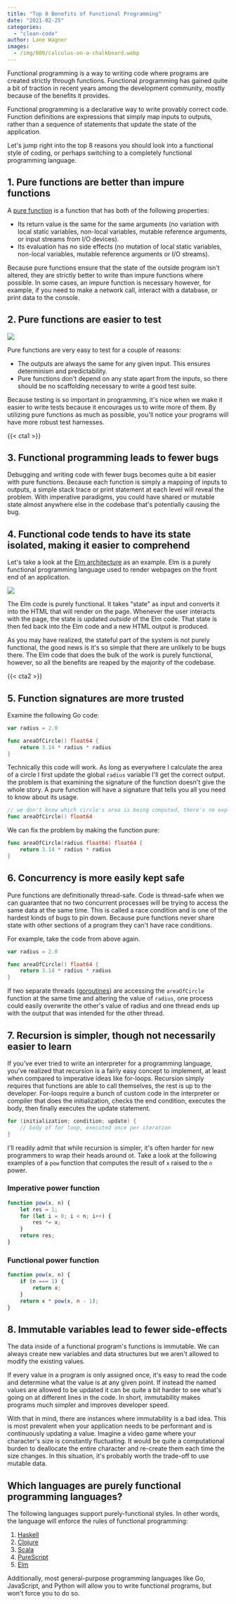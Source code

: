 ```yaml
---
title: "Top 8 Benefits of Functional Programming"
date: "2021-02-25"
categories: 
  - "clean-code"
author: Lane Wagner
images:
  - /img/800/calculus-on-a-chalkboard.webp
---
```


Functional programming is a way to writing code where programs are created strictly through functions. Functional programming has gained quite a bit of traction in recent years among the development community, mostly because of the benefits it provides.

Functional programming is a declarative way to write provably correct code. Function definitions are expressions that simply map inputs to outputs, rather than a sequence of statements that update the state of the application.

Let's jump right into the top 8 reasons you should look into a functional style of coding, or perhaps switching to a completely functional programming language.

## 1. Pure functions are better than impure functions

A [pure function](/golang/pure-functions-in-golang/) is a function that has both of the following properties:

- Its return value is the same for the same arguments (no variation with local static variables, non-local variables, mutable reference arguments, or input streams from I/O devices).
- Its evaluation has no side effects (no mutation of local static variables, non-local variables, mutable reference arguments or I/O streams).

Because pure functions ensure that the state of the outside program isn't altered, they are strictly better to write than impure functions where possible. In some cases, an impure function is necessary however, for example, if you need to make a network call, interact with a database, or print data to the console.

## 2. Pure functions are easier to test

![](/img/800/testing-in-bio-lab-300x204.jpeg)

Pure functions are very easy to test for a couple of reasons:

- The outputs are always the same for any given input. This ensures determinism and predictability.
- Pure functions don't depend on any state apart from the inputs, so there should be no scaffolding necessary to write a good test suite.

Because testing is so important in programming, it's nice when we make it easier to write tests because it encourages us to write more of them. By utilizing pure functions as much as possible, you'll notice your programs will have more robust test harnesses.

{{< cta1 >}}

## 3. Functional programming leads to fewer bugs

Debugging and writing code with fewer bugs becomes quite a bit easier with pure functions. Because each function is simply a mapping of inputs to outputs, a simple stack trace or print statement at each level will reveal the problem. With imperative paradigms, you could have shared or mutable state almost anywhere else in the codebase that's potentially causing the bug.

## 4. Functional code tends to have its state isolated, making it easier to comprehend

Let's take a look at the [Elm architecture](https://guide.elm-lang.org/architecture/) as an example. Elm is a purely functional programming language used to render webpages on the front end of an application.

![](/img/800/elm-architecture-300x230.jpg)

The Elm code is purely functional. It takes "state" as input and converts it into the HTML that will render on the page. Whenever the user interacts with the page, the state is updated _outside_ of the Elm code. That state is then fed back into the Elm code and a new HTML output is produced.

As you may have realized, the stateful part of the system is not purely functional, the good news is it's so simple that there are unlikely to be bugs there. The Elm code that does the bulk of the work is purely functional, however, so all the benefits are reaped by the majority of the codebase.

{{< cta2 >}}

## 5. Function signatures are more trusted

Examine the following Go code:

```go
var radius = 2.0

func areaOfCircle() float64 {
    return 3.14 * radius * radius
}
```

Technically this code will work. As long as everywhere I calculate the area of a circle I first update the global `radius` variable I'll get the correct output. the problem is that examining the signature of the function doesn't give the whole story. A pure function will have a signature that tells you all you need to know about its usage.

```go
// we don't know which circle's area is being computed, there's no explicit input
func areaOfCircle() float64
```

We can fix the problem by making the function pure:

```go
func areaOfCircle(radius float64) float64 {
    return 3.14 * radius * radius
}
```

## 6. Concurrency is more easily kept safe

Pure functions are definitionally thread-safe. Code is thread-safe when we can guarantee that no two concurrent processes will be trying to access the same data at the same time. This is called a race condition and is one of the hardest kinds of bugs to pin down. Because pure functions never share state with other sections of a program they can't have race conditions.

For example, take the code from above again.

```go
var radius = 2.0

func areaOfCircle() float64 {
    return 3.14 * radius * radius
}
```

If two separate threads ([goroutines](/rust/concurrency-in-rust-can-it-stack-up-against-gos-goroutines/?_ga=2.84789082.296037147.1649171050-1013439933.1641951325)) are accessing the `areaOfCircle` function at the same time and altering the value of `radius`, one process could easily overwrite the other's value of radius and one thread ends up with the output that was intended for the other thread.

## 7. Recursion is simpler, though not necessarily easier to learn

If you've ever tried to write an interpreter for a programming language, you've realized that recursion is a fairly easy concept to implement, at least when compared to imperative ideas like for-loops. Recursion simply requires that functions are able to call themselves, the rest is up to the developer. For-loops require a bunch of custom code in the interpreter or compiler that does the initialization, checks the end condition, executes the body, then finally executes the update statement.

```go
for (initialization; condition; update) {
    // body of for loop, executed once per iteration
}
```

I'll readily admit that while recursion is simpler, it's often harder for new programmers to wrap their heads around ot. Take a look at the following examples of a `pow` function that computes the result of `x` raised to the `n` power.

### Imperative power function

```js
function pow(x, n) {
    let res = 1;
    for (let i = 0; i < n; i++) {
        res *= x;
    }
    return res;
}
```

### Functional power function

```js
function pow(x, n) {
    if (n === 1) {
        return x;
    }
    return x * pow(x, n - 1);
}
```

## 8. Immutable variables lead to fewer side-effects

The data inside of a functional program's functions is immutable. We can always create new variables and data structures but we aren't allowed to modify the existing values.

If every value in a program is only assigned once, it's easy to read the code and determine what the value is at any given point. If instead the named values are allowed to be updated it can be quite a bit harder to see what's going on at different lines in the code. In short, immutability makes programs much simpler and improves developer speed.

With that in mind, there are instances where immutability is a bad idea. This is most prevalent when your application needs to be performant and is continuously updating a value. Imagine a video game where your character's size is constantly fluctuating. It would be quite a computational burden to deallocate the entire character and re-create them each time the size changes. In this situation, it's probably worth the trade-off to use mutable data.

## Which languages are purely functional programming languages?

The following languages support purely-functional styles. In other words, the language will enforce the rules of functional programming:

1. [Haskell](https://www.haskell.org/)
2. [Clojure](https://clojure.org/)
3. [Scala](https://www.scala-lang.org/)
4. [PureScript](https://www.purescript.org/)
5. [Elm](https://elm-lang.org/)

Additionally, most general-purpose programming languages like Go, JavaScript, and Python will allow you to write functional programs, but won't force you to do so.
